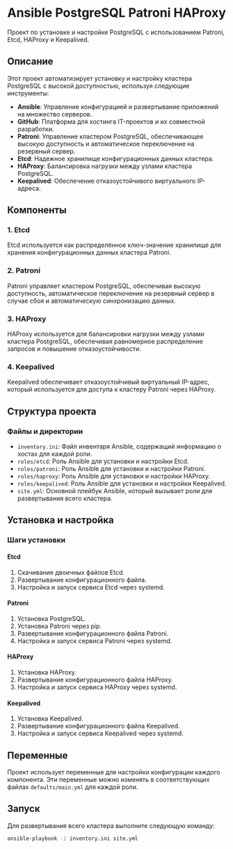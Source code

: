 # Ansible PostgreSQL Patroni HAProxy

Проект по установке и настройке PostgreSQL с использованием Patroni, Etcd, HAProxy и Keepalived.

## Описание

Этот проект автоматизирует установку и настройку кластера PostgreSQL с высокой доступностью, используя следующие инструменты:

- **Ansible**: Управление конфигурацией и развертывание приложений на множество серверов.
- **GitHub**: Платформа для хостинга IT-проектов и их совместной разработки.
- **Patroni**: Управление кластером PostgreSQL, обеспечивающее высокую доступность и автоматическое переключение на резервный сервер.
- **Etcd**: Надежное хранилище конфигурационных данных кластера.
- **HAProxy**: Балансировка нагрузки между узлами кластера PostgreSQL.
- **Keepalived**: Обеспечение отказоустойчивого виртуального IP-адреса.

## Компоненты

### 1. Etcd

Etcd используется как распределённое ключ-значение хранилище для хранения конфигурационных данных кластера Patroni.

### 2. Patroni

Patroni управляет кластером PostgreSQL, обеспечивая высокую доступность, автоматическое переключение на резервный сервер в случае сбоя и автоматическую синхронизацию данных.

### 3. HAProxy

HAProxy используется для балансировки нагрузки между узлами кластера PostgreSQL, обеспечивая равномерное распределение запросов и повышение отказоустойчивости.

### 4. Keepalived

Keepalived обеспечивает отказоустойчивый виртуальный IP-адрес, который используется для доступа к кластеру Patroni через HAProxy.

## Структура проекта

### Файлы и директории

- `inventory.ini`: Файл инвентаря Ansible, содержащий информацию о хостах для каждой роли.
- `roles/etcd`: Роль Ansible для установки и настройки Etcd.
- `roles/patroni`: Роль Ansible для установки и настройки Patroni.
- `roles/haproxy`: Роль Ansible для установки и настройки HAProxy.
- `roles/keepalived`: Роль Ansible для установки и настройки Keepalived.
- `site.yml`: Основной плейбук Ansible, который вызывает роли для развертывания всего кластера.

## Установка и настройка

### Шаги установки

#### Etcd

1. Скачивание двоичных файлов Etcd.
2. Развертывание конфигурационного файла.
3. Настройка и запуск сервиса Etcd через systemd.

#### Patroni

1. Установка PostgreSQL.
2. Установка Patroni через pip.
3. Развертывание конфигурационного файла Patroni.
4. Настройка и запуск сервиса Patroni через systemd.

#### HAProxy

1. Установка HAProxy.
2. Развертывание конфигурационного файла HAProxy.
3. Настройка и запуск сервиса HAProxy через systemd.

#### Keepalived

1. Установка Keepalived.
2. Развертывание конфигурационного файла Keepalived.
3. Настройка и запуск сервиса Keepalived через systemd.

## Переменные

Проект использует переменные для настройки конфигурации каждого компонента. Эти переменные можно изменять в соответствующих файлах `defaults/main.yml` для каждой роли.

## Запуск

Для развертывания всего кластера выполните следующую команду:

```sh
ansible-playbook -i inventory.ini site.yml
